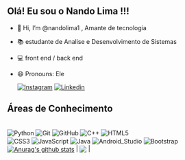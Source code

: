 ##  Olá! Eu sou o Nando Lima !!!


- 👋 Hi, I’m @nandolima1 , Amante de tecnologia
- 📚 estudante de Analise e Desenvolvimento de Sistemas 
- 💻 front end / back end
- 😄 Pronouns: Ele

  [![Instagram](https://img.shields.io/badge/Instagram-E4405F?style=for-the-badge&logo=instagram&logoColor=white)](https://www.instagram.com/nandolima1?igsh=MTh1bnV0c3l6YWJ3Yg==)
[![Linkedin](https://img.shields.io/badge/LinkedIn-0077B5?style=for-the-badge&logo=linkedin&logoColor=white)](https://www.linkedin.com)


## Áreas de Conhecimento

<div style="display:inline-block">
  <br>
  <img align="center" alt="Python" src="https://img.shields.io/badge/Python-14354C?style=for-the-badge&logo=python&logoColor=white">
  <img align="center" alt="Git" src="https://img.shields.io/badge/GIT-E44C30?style=for-the-badge&logo=git&logoColor=white">
  <img align="center" alt="GitHub" src="https://img.shields.io/badge/GitHub-100000?style=for-the-badge&logo=github&logoColor=white">
  <img align="center" alt="C++" src="https://img.shields.io/badge/C%2B%2B-00599C?style=for-the-badge&logo=c%2B%2B&logoColor=white">
  <img align="center" alt="HTML5" src="https://img.shields.io/badge/HTML5-E34F26?style=for-the-badge&logo=html5&logoColor=white"></br>
  <img align="center" alt="CSS3" src="https://img.shields.io/badge/CSS3-1572B6?style=for-the-badge&logo=css3&logoColor=white">
  <img align="center" alt="JavaScript" src="https://img.shields.io/badge/JavaScript-F7DF1E?style=for-the-badge&logo=javascript&logoColor=black">
  <img align="center" alt="Java" src="https://img.shields.io/badge/Java-ED8B00?style=for-the-badge&logo=java&logoColor=white">
  <img align="center" alt="Android_Studio" src="https://img.shields.io/badge/Android_Studio-3DDC84?style=for-the-badge&logo=android-studio&logoColor=white">
  <img align="center" alt="Bootstrap" src="https://camo.githubusercontent.com/c402bd25609922ab7160b91524aeb125a2e664070816aeb6dd66af9c41f70087/68747470733a2f2f696d672e736869656c64732e696f2f62616467652f426f6f7473747261702d3536334437433f7374796c653d666f722d7468652d6261646765266c6f676f3d626f6f747374726170266c6f676f436f6c6f723d7768697465">
</div>
</br>
   <a href="https://github.com/nandolima1/github-readme-stats"><img align="center" src="https://github-readme-stats.vercel.app/api?username=nandolima1&show_icons=true&include_all_commits=true&theme=dark&hide_border=true" alt="Anurag's github stats" /></a> | <a href="https://github.com/nandolima1/github-readme-stats"><img align="center" src="https://github-readme-stats.vercel.app/api/top-langs/?username=nandolima1&layout=compact&theme=dark&hide_border=true" /></a> |





  

<!---
nandolima1/nandolima1 is a ✨ special ✨ repository because its `README.md` (this file) appears on your GitHub profile.
You can click the Preview link to take a look at your changes.
--->

